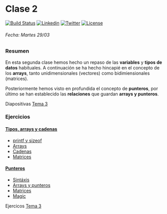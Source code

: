 # Clase 2
[![Build Status](https://travis-ci.org/carrodher/Modern-C-2ed.svg?branch=master)](https://travis-ci.org/carrodher/Modern-C-2ed)
[![Linkedin](https://img.shields.io/badge/LinkedIn-Carlos-blue.svg)](https://es.linkedin.com/in/carlosrodriguezhernandez)
[![Twitter](https://img.shields.io/badge/Twitter-carrodher-blue.svg)](https://twitter.com/carrodher)
[![License](https://img.shields.io/badge/License-BY/NC-yellow.svg)](https://github.com/carrodher/Modern-C-2ed/blob/master/LICENSE.md)

###### Fecha: Martes 29/03
### Resumen
En esta segunda clase hemos hecho un repaso de las **variables** y **tipos de datos** habituales. A continuación se ha hecho hincapié en el concepto de los **arrays**, tanto unidimensionales (vectores) como bidimiensionales (matrices).

Posteriormente hemos visto en profundida el concepto de **punteros**, por último se han establecido las **relaciones** que guardan **arrays y punteros**.

Diapositivas [Tema 3](https://github.com/carrodher/Modern-C-2ed/blob/master/Transparencias/T3.pdf)

### Ejercicios
#### [Tipos, arrays y cadenas](https://github.com/carrodher/Modern-C-2ed/tree/master/clase2/tiposArraysCadenas)
- [printf y sizeof](https://github.com/carrodher/Modern-C-2ed/blob/master/clase2/tiposArraysCadenas/printSize.c)
- [Arrays](https://github.com/carrodher/Modern-C-2ed/blob/master/clase2/tiposArraysCadenas/arrays.c)
- [Cadenas](https://github.com/carrodher/Modern-C-2ed/blob/master/clase2/tiposArraysCadenas/cadenas.c)
- [Matrices](https://github.com/carrodher/Modern-C-2ed/blob/master/clase2/tiposArraysCadenas/matrices.c)

#### [Punteros](https://github.com/carrodher/Modern-C-2ed/tree/master/clase2/punteros)
- [Sintáxis](https://github.com/carrodher/Modern-C-2ed/blob/master/clase2/punteros/sintaxis.c)
- [Arrays y punteros](https://github.com/carrodher/Modern-C-2ed/blob/master/clase2/punteros/arraysPunteros.c)
- [Matrices](https://github.com/carrodher/Modern-C-2ed/blob/master/clase2/punteros/matrices.c)
- [Magic](https://github.com/carrodher/Modern-C-2ed/blob/master/clase2/punteros/magic.c)

Ejercicos [Tema 3](https://github.com/carrodher/Modern-C-2ed/blob/master/Transparencias/T3-ej.pdf)

